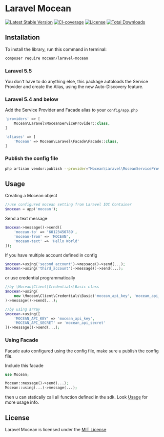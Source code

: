 Laravel Mocean
===============
[![Latest Stable Version](https://img.shields.io/packagist/v/mocean/laravel-mocean.svg)](https://packagist.org/packages/mocean/laravel-mocean)
[![CI-coverage](https://github.com/MoceanAPI/laravel-mocean/actions/workflows/ci-coverage.yml/badge.svg)](https://github.com/MoceanAPI/laravel-mocean/actions/workflows/ci-coverage.yml)
[![License](https://img.shields.io/packagist/l/mocean/laravel-mocean.svg)](https://packagist.org/packages/mocean/laravel-mocean)
[![Total Downloads](https://img.shields.io/packagist/dt/mocean/laravel-mocean.svg)](https://packagist.org/packages/mocean/laravel-mocean)

## Installation

To install the library, run this command in terminal:
```bash
composer require mocean/laravel-mocean
```

### Laravel 5.5

You don't have to do anything else, this package autoloads the Service Provider and create the Alias, using the new Auto-Discovery feature.

### Laravel 5.4 and below

Add the Service Provider and Facade alias to your `config/app.php`

```php
'providers' => [
    Mocean\Laravel\MoceanServiceProvider::class,
]

'aliases' => [
    'Mocean' => Mocean\Laravel\Facade\Facade::class,
]
```

### Publish the config file

```bash
php artisan vendor:publish --provider="Mocean\Laravel\MoceanServiceProvider"
```

## Usage

Creating a Mocean object
```php
//use configured mocean setting from Laravel IOC Container
$mocean = app('mocean');
```

Send a text message
```php
$mocean->message()->send([
    'mocean-to' => '60123456789',
    'mocean-from' => 'MOCEAN',
    'mocean-text' => 'Hello World'
]);
```

If you have multiple account defined in config
```php
$mocean->using('second_account')->message()->send(...);
$mocean->using('third_account')->message()->send(...);
```

or use credential programmatically
```php
//by \Mocean\Client\Credentials\Basic class
$mocean->using(
    new \Mocean\Client\Credentials\Basic('mocean_api_key', 'mocean_api_secret')
)->message()->send(...);

//by using array
$mocean->using([
    'MOCEAN_API_KEY' => 'mocean_api_key',
    'MOCEAN_API_SECRET' => 'mocean_api_secret'
])->message()->send(...);
```

### Using Facade

Facade auto configured using the config file, make sure u publish the config file.

Include this facade
```php
use Mocean;

Mocean::message()->send(...);
Mocean::using(...)->message(...);
```

then u can statically call all function defined in the sdk.
Look [Usage](https://moceanapi.com/docs/?php#) for more usage info.

## License

Laravel Mocean is licensed under the [MIT License](LICENSE)
